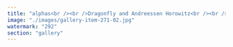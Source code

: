 ```yaml
---
title: "alphas<br /><br />Dragonfly and Andreessen Horowitz<br /><br />special mention to a16z speedrun"
image: "./images/gallery-item-271-02.jpg"
watermark: "292"
section: "gallery"
---
```

